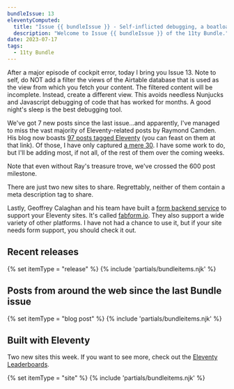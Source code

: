```yaml
---
bundleIssue: 13
eleventyComputed:
  title: "Issue {{ bundleIssue }} - Self-inflicted debugging, a boatload of Raymond Camden, a backend for your forms, and a couple of sites"
  description: "Welcome to Issue {{ bundleIssue }} of the 11ty Bundle."
date: 2023-07-17
tags:
  - 11ty Bundle
---
```


After a major episode of cockpit error, today I bring you Issue 13. Note to self, do NOT add a filter the views of the Airtable database that is used as the view from which you fetch your content. The filtered content will be incomplete. Instead, create a different view. This avoids needless Nunjucks and Javascript debugging of code that has worked for months. A good night's sleep is the best debugging tool.

We've got 7 new posts since the last issue...and apparently, I've managed to miss the vast majority of Eleventy-related posts by Raymond Camden. His blog now boasts [97 posts tagged Eleventy](https://www.raymondcamden.com/tags/eleventy) (you can feast on them at that link). Of those, I have only captured [a mere 30](/authors/raymond-camden/). I have some work to do, but I'll be adding most, if not all, of the rest of them over the coming weeks.

Note that even without Ray's treasure trove, we've crossed the 600 post milestone.

There are just two new sites to share. Regrettably, neither of them contain a meta description tag to share.

Lastly, Geoffrey Calaghan and his team have built a [form backend service](https://fabform.io/for/Eleventy) to support your Eleventy sites. It's called [fabform.io](https://fabform.io/for/Eleventy). They also support a wide variety of other platforms. I have not had a chance to use it, but if your site needs form support, you should check it out.

<div id="releases"></div>

## Recent releases

{% set itemType = "release" %}
{% include 'partials/bundleitems.njk' %}

## Posts from around the web since the last Bundle issue

{% set itemType = "blog post" %}
{% include 'partials/bundleitems.njk' %}

<div id="sites"></div>

## Built with Eleventy

Two new sites this week. If you want to see more, check out the [Eleventy Leaderboards](https://www.11ty.dev/speedlify/).

{% set itemType = "site" %}
{% include 'partials/bundleitems.njk' %}
